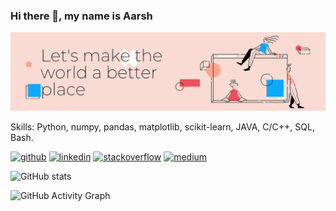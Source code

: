 ### Hi there 👋, my name is Aarsh
![change the world](https://github.com/aarsh-pandey/aarsh-pandey/blob/main/images/poster.png)


Skills: Python, numpy, pandas, matplotlib, scikit-learn, JAVA, C/C++, SQL, Bash.



[<img src='https://cdn.jsdelivr.net/npm/simple-icons@3.0.1/icons/github.svg' alt='github' height='40'>](https://github.com/aarsh-pandey)  [<img src='https://cdn.jsdelivr.net/npm/simple-icons@3.0.1/icons/linkedin.svg' alt='linkedin' height='40'>](https://www.linkedin.com/in/aarshpandey/)  [<img src='https://cdn.jsdelivr.net/npm/simple-icons@3.0.1/icons/stackoverflow.svg' alt='stackoverflow' height='40'>](https://stackoverflow.com/users/11594251)  [<img src='https://cdn.jsdelivr.net/npm/simple-icons@3.0.1/icons/medium.svg' alt='medium' height='40'>](aarshpandey)  

![GitHub stats](https://github-readme-stats.vercel.app/api?username=aarsh-pandey&show_icons=true&count_private=true)  

![GitHub Activity Graph](https://activity-graph.herokuapp.com/graph?username=aarsh-pandey)  
